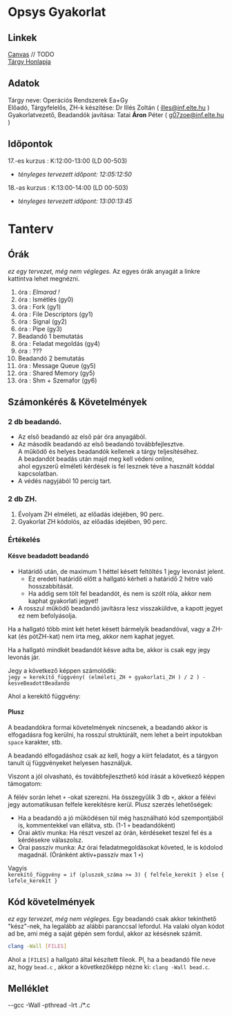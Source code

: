 # Opsys Gyakorlat

## Linkek

[Canvas](TODO) // TODO  
[Tárgy Honlapja](https://opsys.inf.elte.hu/)

## Adatok

Tárgy neve: Operációs Rendszerek Ea+Gy  
Előadó, Tárgyfelelős, ZH-k készítése: Dr Illés Zoltán ( illes@inf.elte.hu ) \
Gyakorlatvezető, Beadandók javítása: Tatai __Áron__ Péter ( g07zoe@inf.elte.hu )

## Időpontok

17.-es kurzus : K:12:00-13:00 (LD 00-503)

- _tényleges tervezett időpont: 12:05:12:50_

18.-as kurzus : K:13:00-14:00 (LD 00-503)

- _tényleges tervezett időpont: 13:00:13:45_

# Tanterv

## Órák

*ez egy tervezet, még nem végleges.*
Az egyes órák anyagát a linkre kattintva lehet megnézni.

1. óra : _Elmarad !_
1. óra : Ismétlés (gy0)
2. óra : Fork (gy1)
3. óra : File Descriptors (gy1)
4. óra : Signal (gy2)
5. óra : Pipe (gy3)
6. Beadandó 1 bemutatás
7. óra : Feladat megoldás (gy4)
8. óra : ???
9. Beadandó 2 bemutatás
10. óra : Message Queue (gy5)
11. óra : Shared Memory (gy5)
12. óra : Shm + Szemafor (gy6)

## Számonkérés & Követelmények

### 2 db beadandó.

- Az első beadandó az első pár óra anyagából.
- Az második beadandó az első beadandó továbbfejlesztve.   
  A működő és helyes beadandók kellenek a tárgy teljesítéséhez.  
  A beadandót beadás után majd meg kell védeni online,  
  ahol egyszerű elméleti kérdések is fel lesznek téve a
  használt kóddal kapcsolatban.
- A védés nagyjából 10 percig tart.

### 2 db ZH.

1. Évolyam ZH elméleti, az előadás idejében, 90 perc.
2. Gyakorlat ZH kódolós, az előadás idejében, 90 perc.

### Értékelés

#### Késve beadadott beadandó

- Határidő után, de maximum 1 héttel késett feltöltés 1 jegy levonást jelent.
    - Ez eredeti határidő előtt a hallgató kérheti a határidő 2 hétre való hosszabbítását.
    - Ha addig sem tölt fel beadandót, és nem is szólt róla, akkor nem kaphat gyakorlati jegyet!
- A rosszul működő beadandó javításra lesz visszaküldve, a kapott jegyet ez nem
  befolyásolja.

Ha a hallgató több mint két hetet késett bármelyik beadandóval, vagy a ZH-kat (és pótZH-kat) nem írta meg, akkor nem
kaphat jegyet.

Ha a hallgató mindkét beadandót késve adta be, akkor is csak egy jegy levonás jár.

Jegy a következő képpen számolódik:  
`jegy = kerekítő_függvény( (elméleti_ZH + gyakorlati_ZH ) / 2 ) - kesveBeadottBeadando`

Ahol a kerekítő függvény:

#### Plusz

A beadandókra formai követelmények nincsenek, a beadandó akkor is elfogadásra fog kerülni,
ha rosszul struktúrált, nem lehet a beírt inputokban `space` karakter, stb.

A beadandó elfogadáshoz csak az kell, hogy a kiírt feladatot, és a tárgyon tanult új függvényeket helyesen használjuk.

Viszont a jól olvasható, és továbbfejleszthető kód írását a következő képpen támogatom:

A félév során lehet `+` -okat szerezni. Ha összegyűlik 3 db `+`, akkor a félévi jegy automatikusan felfele kerekítésre
kerül.
Plusz szerzés lehetőségek:

- Ha a beadandó a jó működésen túl még használható kód szempontjából is, kommentekkel van ellátva, stb. (1-1 `+`
  beadandóként)
- Órai aktív munka: Ha részt veszel az órán, kérdéseket teszel fel és a kérdésekre válaszolsz.
- Órai passzív munka: Az órai feladatmegoldásokat követed, le is kódolod magadnál. (Óránként aktív+passzív max 1 `+`)

Vagyis  
`kerekítő_függvény = if (pluszok_száma >= 3) { felfele_kerekít } else { lefele_kerekít }`  


## Kód követelmények
*ez egy tervezet, még nem végleges.*
Egy beadandó csak akkor tekinthető "kész"-nek, ha legalább az alábbi paranccsal lefordul.
Ha valaki olyan kódot ad be, ami még a saját gépén sem fordul, akkor az késésnek számít.

```bash
clang -Wall [FILES]
```

Ahol a `[FILES]` a hallgató által készített fileok. Pl, ha a beadandó file neve az, hogy `bead.c` , akkor a
következőképp nézne ki: `clang -Wall bead.c`.

## Melléklet



--gcc -Wall -pthread -lrt ./*.c